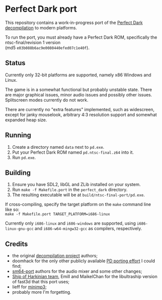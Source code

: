 # Perfect Dark port

This repository contains a work-in-progress port of the [Perfect Dark decompilation](https://github.com/n64decomp/perfect_dark) to modern platforms.

To run the port, you must already have a Perfect Dark ROM, specifically the ntsc-final/revision 1 version  
(md5 `e03b088b6ac9e0080440efed07c1e40f`).

## Status

Currently only 32-bit platforms are supported, namely x86 Windows and Linux.

The game is in a somewhat functional but probably unstable state.
There are major graphical issues, minor audio issues and possibly other issues.
Splitscreen modes currently do not work.

There are currently no "extra features" implemented, such as widescreen,
except for janky mouselook, arbitrary 4:3 resolution support and somewhat expanded heap size.

## Running

1. Create a directory named `data` next to `pd.exe`.
2. Put your Perfect Dark ROM named `pd.ntsc-final.z64` into it.
3. Run `pd.exe`.

## Building

1. Ensure you have SDL2, libGL and ZLib installed on your system.
2. Run `make -f Makefile.port` in the `perfect_dark` directory.
3. The resulting executable will be at `build/ntsc-final-port/pd.exe`.

If cross-compiling, specify the target platform on the `make` command line like so:  
```make -f Makefile.port TARGET_PLATFORM=i686-linux```

Currently only `i686-linux` and `i686-windows` are supported, using `i686-linux-gnu-gcc` and `i686-w64-mingw32-gcc` as compilers, respectively.

## Credits

* the original [decompilation project](https://github.com/n64decomp/perfect_dark) authors;
* doomhack for the only other publicly available [PD porting effort](https://github.com/doomhack/perfect_dark) I could find;
* [sm64-port](https://github.com/sm64-port/sm64-port) authors for the audio mixer and some other changes;
* [Ship of Harkinian team](https://github.com/Kenix3/libultraship/tree/main/src/graphic/Fast3D), Emill and MaikelChan for the libultraship version of fast3d that this port uses;
* lieff for [minimp3](https://github.com/lieff/minimp3);
* probably more I'm forgetting.
